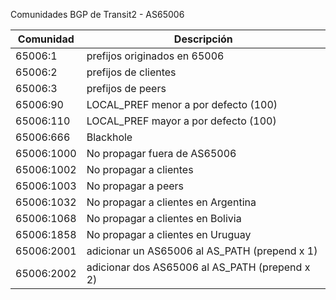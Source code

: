 Comunidades BGP de Transit2 - AS65006

| Comunidad  | Descripción                                    |
|------------|------------------------------------------------|
| 65006:1    | prefijos originados en 65006                   |
| 65006:2    | prefijos de clientes                           |
| 65006:3    | prefijos de peers                              |
| 65006:90   | LOCAL_PREF menor a por defecto (100)           |
| 65006:110  | LOCAL_PREF mayor a por defecto (100)           |
| 65006:666  | Blackhole                                      |
| 65006:1000 | No propagar fuera de AS65006                   |
| 65006:1002 | No propagar a clientes                         |
| 65006:1003 | No propagar a peers                            |
| 65006:1032 | No propagar a clientes en Argentina            |
| 65006:1068 | No propagar a clientes en Bolivia              |
| 65006:1858 | No propagar a clientes en Uruguay              |
| 65006:2001 | adicionar un AS65006 al AS_PATH (prepend x 1)  |
| 65006:2002 | adicionar dos AS65006 al AS_PATH (prepend x 2) |
